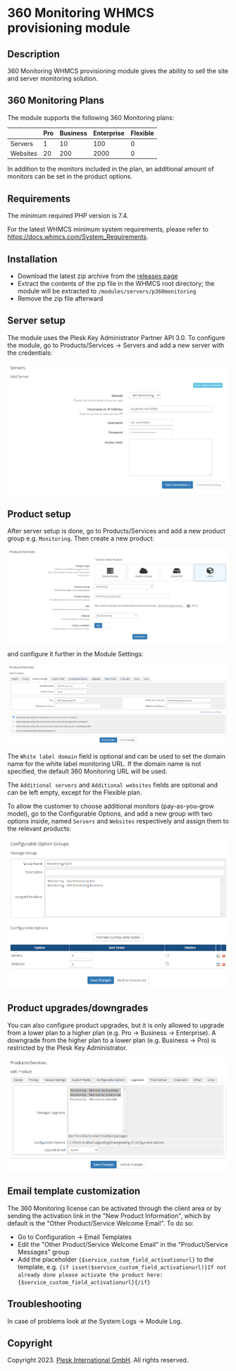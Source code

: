 # 360 Monitoring WHMCS provisioning module

## Description

360 Monitoring WHMCS provisioning module gives the ability to sell the site and server monitoring solution.

## 360 Monitoring Plans

The module supports the following 360 Monitoring plans:

|          | Pro | Business | Enterprise | Flexible |
| -------- | --- | -------- | ---------- | -------- |
| Servers  |  1  | 10       | 100        | 0        |
| Websites | 20  | 200      | 2000       | 0        |

In addition to the monitors included in the plan, an additional amount of monitors can be set in the product options.

## Requirements

The minimum required PHP version is 7.4.

For the latest WHMCS minimum system requirements, please refer to <https://docs.whmcs.com/System_Requirements>.

## Installation

* Download the latest zip archive from the [releases page](https://github.com/plesk/whmcs-360monitoring/releases)
* Extract the contents of the zip file in the WHMCS root directory; the module will be extracted to `/modules/servers/p360monitoring`
* Remove the zip file afterward

## Server setup

The module uses the Plesk Key Administrator Partner API 3.0. To configure the module, go to Products/Services -> Servers and add a new server with the credentials:

![Add Server](./docs/server.png)

## Product setup

After server setup is done, go to Products/Services and add a new product group e.g. `Monitoring`. Then create a new product:

![Add Product](./docs/product.png)

and configure it further in the Module Settings:

![Module Settings](./docs/module-settings.png)

The `White label domain` field is optional and can be used to set the domain name for the white label monitoring URL. If the domain name is not specified, the default 360 Monitoring URL will be used.

The `Additional servers` and `Additional websites` fields are optional and can be left empty, except for the Flexible plan.

To allow the customer to choose additional monitors (pay-as-you-grow model), go to the Configurable Options, and add a new group with two options inside, named `Servers` and `Websites` respectively and assign them to the relevant products:

![Configurable Options](./docs/configurable-options.png)

## Product upgrades/downgrades

You can also configure product upgrades, but it is only allowed to upgrade from a lower plan to a higher plan (e.g. Pro -> Business -> Enterprise). A downgrade from the higher plan to a lower plan (e.g. Business -> Pro) is restricted by the Plesk Key Administrator.

![Product Upgrades](./docs/product-upgrades.png)

## Email template customization

The 360 Monitoring license can be activated through the client area or by sending the activation link in the "New Product Information", which by default is the "Other Product/Service Welcome Email". To do so:

* Go to Configuration -> Email Templates
* Edit the "Other Product/Service Welcome Email" in the "Product/Service Messages" group
* Add the placeholder `{$service_custom_field_activationurl}` to the template, e.g. `{if isset($service_custom_field_activationurl)}If not already done please activate the product here: {$service_custom_field_activationurl}{/if}`

## Troubleshooting

In case of problems look at the System Logs -> Module Log.

## Copyright

Copyright 2023. [Plesk International GmbH](https://www.plesk.com). All rights reserved.
